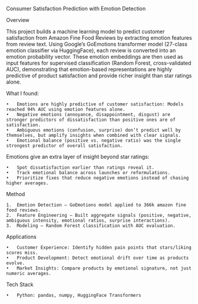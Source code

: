 Consumer Satisfaction Prediction with Emotion Detection

Overview

This project builds a machine learning model to predict customer satisfaction from Amazon Fine Food Reviews by extracting emotion features from review text. Using Google’s GoEmotions transformer model (27-class emotion classifier via HuggingFace), each review is converted into an emotion probability vector. These emotion embeddings are then used as input features for supervised classification (Random Forest, cross-validated AUC), demonstrating that emotion-based representations are highly predictive of product satisfaction and provide richer insight than star ratings alone.

What I found:

	•	Emotions are highly predictive of customer satisfaction: Models reached 94% AUC using emotion features alone.
	•	Negative emotions (annoyance, disappointment, disgust) are stronger predictors of dissatisfaction than positive ones are of satisfaction.
	•	Ambiguous emotions (confusion, surprise) don’t predict well by themselves, but amplify insights when combined with clear signals.
	•	Emotional balance (positive vs. negative ratio) was the single strongest predictor of overall satisfaction.

Emotions give an extra layer of insight beyond star ratings:

	•	Spot dissatisfaction earlier than ratings reveal it.
	•	Track emotional balance across launches or reformulations.
	•	Prioritize fixes that reduce negative emotions instead of chasing higher averages.

Method
	
	1.	Emotion Detection – GoEmotions model applied to 366k amazon fine food reviews.
	2.	Feature Engineering – Built aggregate signals (positive, negative, ambiguous intensity, emotional ratios, surprise interactions).
	3.	Modeling – Random Forest classification with AUC evaluation.

Applications

	•	Customer Experience: Identify hidden pain points that stars/liking scores miss.
	•	Product Development: Detect emotional drift over time as products evolve.
	•	Market Insights: Compare products by emotional signature, not just numeric averages.

Tech Stack

	•	Python: pandas, numpy, HuggingFace Transformers
